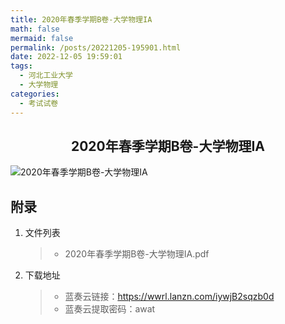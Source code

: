 ```yaml
---
title: 2020年春季学期B卷-大学物理IA
math: false
mermaid: false
permalink: /posts/20221205-195901.html
date: 2022-12-05 19:59:01
tags:
  - 河北工业大学
  - 大学物理
categories:
  - 考试试卷
---
```

## <center>2020年春季学期B卷-大学物理IA</center>

<!-- more -->

![2020年春季学期B卷-大学物理IA](https://s21.ax1x.com/2025/04/05/pE6oqg0.png)

## 附录
1. 文件列表
    > * 2020年春季学期B卷-大学物理IA.pdf

2. 下载地址
    > * 蓝奏云链接：https://wwrl.lanzn.com/iywjB2sqzb0d  
    > * 蓝奏云提取密码：awat  